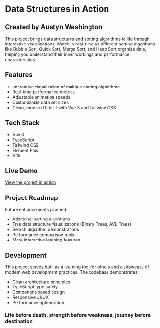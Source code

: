 # Data Structures in Action 
## Created by Austyn Washington 

This project brings data structures and sorting algorithms to life through interactive visualizations. Watch in real-time as different sorting algorithms like Bubble Sort, Quick Sort, Merge Sort, and Heap Sort organize data, helping you understand their inner workings and performance characteristics.

## Features
- Interactive visualization of multiple sorting algorithms
- Real-time performance metrics
- Adjustable animation speeds
- Customizable data set sizes
- Clean, modern UI built with Vue 3 and Tailwind CSS

## Tech Stack
- Vue 3
- TypeScript
- Tailwind CSS
- Element Plus
- Vite

## Live Demo
[View the project in action](https://life75.github.io/data-structures-/)

## Project Roadmap
Future enhancements planned:
- Additional sorting algorithms
- Tree data structure visualizations (Binary Trees, AVL Trees)
- Search algorithm demonstrations
- Performance comparison tools
- More interactive learning features

## Development
This project serves both as a learning tool for others and a showcase of modern web development practices. The codebase demonstrates:
- Clean architecture principles
- TypeScript type safety
- Component-based design
- Responsive UI/UX
- Performance optimization

### Life before death, strength before weakness, journey before destination
